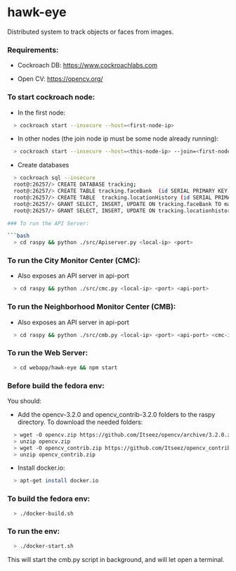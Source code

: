 # hawk-eye
Distributed system to track objects or faces from images.

### Requirements:

  - Cockroach DB: 
https://www.cockroachlabs.com

  - Open CV:
https://opencv.org/


### To start cockroach node:

  - In the first node:

  ```bash
    > cockroach start --insecure --host=<first-node-ip>
  ```

  - In other nodes (the join node ip must be some node already running):

  ```bash
    > cockroach start --insecure --host=<this-node-ip> --join=<first-node-ip>:26257
  ```

  - Create databases

  ```bash
    > cockroach sql --insecure
    root@:26257/> CREATE DATABASE tracking;
    root@:26257/> CREATE TABLE tracking.faceBank  (id SERIAL PRIMARY KEY, created_at TIMESTAMPTZ, name TEXT, imagePath TEXT, type INTEGER);
    root@:26257/> CREATE TABLE  tracking.locationHistory (id SERIAL PRIMARY KEY, face_id INTEGER, created_at TIMESTAMPTZ, latitude DECIMAL(9,6), longitude DECIMAL(9,6), FOREIGN KEY (face_id) REFERENCES faceBank(id));
    root@:26257/> GRANT SELECT, INSERT, UPDATE ON tracking.faceBank TO maxroach;
    root@:26257/> GRANT SELECT, INSERT, UPDATE ON tracking.locationhistory TO maxroach;

### To run the API Server:

  ```bash
    > cd raspy && python ./src/Apiserver.py <local-ip> <port>
  ```

### To run the City Monitor Center (CMC):

  - Also exposes an API server in api-port

  ```bash
    > cd raspy && python ./src/cmc.py <local-ip> <port> <api-port>
  ```

### To run the Neighborhood Monitor Center (CMB):

  - Also exposes an API server in api-port

  ```bash
    > cd raspy && python ./src/cmb.py <local-ip> <port> <api-port> <cmc-ip> <cmc-port>
  ```

### To run the Web Server:

  ```bash
    > cd webapp/hawk-eye && npm start
  ```

### Before build the fedora env:

  You should:

  - Add the opencv-3.2.0 and opencv_contrib-3.2.0 folders to the raspy directory.
  To download the needed folders:

  ```bash
    > wget -O opencv.zip https://github.com/Itseez/opencv/archive/3.2.0.zip
    > unzip opencv.zip
    > wget -O opencv_contrib.zip https://github.com/Itseez/opencv_contrib/archive/3.2.0.zip
    > unzip opencv_contrib.zip
  ```

  - Install docker.io:

  ```bash
    > apt-get install docker.io
  ```

### To build the fedora env:

  ```bash
    > ./docker-build.sh
  ```


### To run the env:

  ```bash
    > ./docker-start.sh
  ```

This will start the cmb.py script in background, and will let open a terminal.
